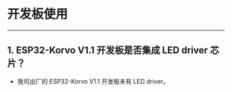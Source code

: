 # 开发板使用

<style>
body {counter-reset: h2}
  h2 {counter-reset: h3}
  h2:before {counter-increment: h2; content: counter(h2) ". "}
  h3:before {counter-increment: h3; content: counter(h2) "." counter(h3) ". "}
  h2.nocount:before, h3.nocount:before, { content: ""; counter-increment: none }
</style>

--- 

## ESP32-Korvo V1.1 开发板是否集成 LED driver 芯片？

- 我司出厂的 ESP32-Korvo V1.1 开发板未有 LED driver。

